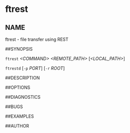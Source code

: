 # ftrest
## NAME

ftrest - file transfer using REST

##SYNOPSIS

`ftrest` *\<COMMAND\>* *<REMOTE_PATH\>* [*<LOCAL_PATH>*]

`ftrestd` [`-p` *PORT*] [`-r` *ROOT*]

##DESCRIPTION

##OPTIONS

##DIAGNOSTICS

##BUGS

##EXAMPLES

##AUTHOR